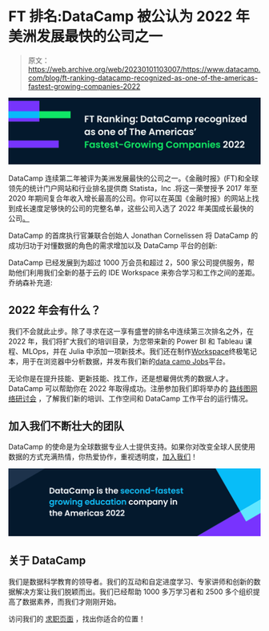 # FT 排名:DataCamp 被公认为 2022 年美洲发展最快的公司之一

> 原文：<https://web.archive.org/web/20230101103007/https://www.datacamp.com/blog/ft-ranking-datacamp-recognized-as-one-of-the-americas-fastest-growing-companies-2022>

![FT Ranking: DataCamp recognized as one of The Americas’ Fastest-Growing Companies 2022](img/cf7ea6eaa2e44a2bfc546a6e0612d2cc.png)

DataCamp 连续第二年被评为美洲发展最快的公司之一。《金融时报》(FT)和全球领先的统计门户网站和行业排名提供商 Statista，Inc .将这一荣誉授予 2017 年至 2020 年期间复合年收入增长最高的公司。你可以在英国《金融时报》的网站上找到成长速度足够快的公司的完整名单，这些公司入选了 2022 年美国成长最快的公司[。](https://web.archive.org/web/20221212135820/https://www.ft.com/content/6ee8f978-a2e0-4644-b7c7-0718a334adb7#:~:text=FT%20The%20Americas%E2%80%99%20Fastest%20Growing%20Companies%202022)

DataCamp 的首席执行官兼联合创始人 Jonathan Cornelissen 将 DataCamp 的成功归功于对懂数据的角色的需求增加以及 DataCamp 平台的创新:

DataCamp 已经发展到为超过 1000 万会员和超过 2，500 家公司提供服务，帮助他们利用我们全新的基于云的 IDE Workspace 来弥合学习和工作之间的差距。乔纳森补充道:

## 2022 年会有什么？

我们不会就此止步。除了寻求在这一享有盛誉的排名中连续第三次排名之外，在 2022 年，我们将扩大我们的培训目录，为您带来新的 Power BI 和 Tableau 课程、MLOps，并在 Julia 中添加一项新技术。我们还在制作[Workspace](https://web.archive.org/web/20221212135820/https://www.datacamp.com/workspace)终极笔记本，用于在浏览器中分析数据，并发布我们新的[data camp Jobs](https://web.archive.org/web/20221212135820/https://www.datacamp.com/talent)平台。

无论你是在提升技能、更新技能、找工作，还是想雇佣优秀的数据人才。DataCamp 可以帮助你在 2022 年取得成功。注册参加我们即将举办的 [路线图网络研讨会](https://web.archive.org/web/20221212135820/https://www.datacamp.com/webinars) ，了解我们新的培训、工作空间和 DataCamp 工作平台的运行情况。

## 加入我们不断壮大的团队

DataCamp 的使命是为全球数据专业人士提供支持。如果你对改变全球人民使用数据的方式充满热情，你热爱协作，重视透明度，[加入我们](https://web.archive.org/web/20221212135820/https://www.datacamp.com/careers)！

[![DataCamp is the second-fastest growing education company in the Americas 2022](img/9a4f9bf276b61d89c957329ac2fa8e84.png)](https://web.archive.org/web/20221212135820/https://www.datacamp.com/careers)

## 关于 DataCamp

我们是数据科学教育的领导者。我们的互动和自定进度学习、专家讲师和创新的数据解决方案让我们脱颖而出。我们已经帮助 1000 多万学习者和 2500 多个组织提高了数据素养，而我们才刚刚开始。

访问我们的 [求职页面](https://web.archive.org/web/20221212135820/https://www.datacamp.com/careers) ，找出你适合的位置！